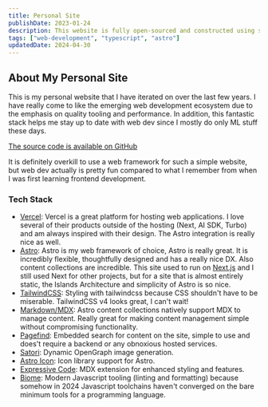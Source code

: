 ```yaml
---
title: Personal Site
publishDate: 2023-01-24
description: This website is fully open-sourced and constructed using some of the latest and greatest web technology.
tags: ["web-development", "typescript", "astro"]
updatedDate: 2024-04-30
---
```

## About My Personal Site

This is my personal website that I have iterated on over the last few years. I have really come to like the emerging web development ecosystem due to the emphasis on quality tooling and performance. In addition, this fantastic stack helps me stay up to date with web dev since I mostly do only ML stuff these days.

[The source code is available on GitHub](https://github.com/walln/site)

It is definitely overkill to use a web framework for such a simple website, but web dev actually is pretty fun compared to what I remember from when I was first learning frontend development.


### Tech Stack

- [Vercel](https://vercel.com): Vercel is a great platform for hosting web applications. I love several of their products outside of the hosting (Next, AI SDK, Turbo) and am always inspired with their design. The Astro integration is really nice as well.
- [Astro](https://astro.build): Astro is my web framework of choice, Astro is really great. It is incredibly flexible, thoughtfully designed and has a really nice DX. Also content collections are incredible. This site used to run on [Next.js](https://nextjs.org) and I still used Next for other projects, but for a site that is almost entirely static, the Islands Architecture and simplicity of Astro is so nice.
- [TailwindCSS](https://tailwindcss.com): Styling with tailwindcss because CSS shouldn't have to be miserable. TailwindCSS v4 looks great, I can't wait!
- [Markdown/MDX](https://mdxjs.org): Astro content collections natively support MDX to manage content. Really great for making content management simple without compromising functionality.
- [Pagefind](https://pagefind.app/): Embedded search for content on the site, simple to use and does't require a backend or any obnoxious hosted services.
- [Satori](https://github.com/vercel/satori): Dynamic OpenGraph image generation.
- [Astro Icon](https://github.com/natemoo-re/astro-icon): Icon library support for Astro.
- [Expressive Code](https://expressive-code.com/): MDX extension for enhanced styling and features.
- [Biome](https://biomejs.dev): Modern Javascript tooling (linting and formatting) because somehow in 2024 Javascript toolchains haven't converged on the bare minimum tools for a programming language.
